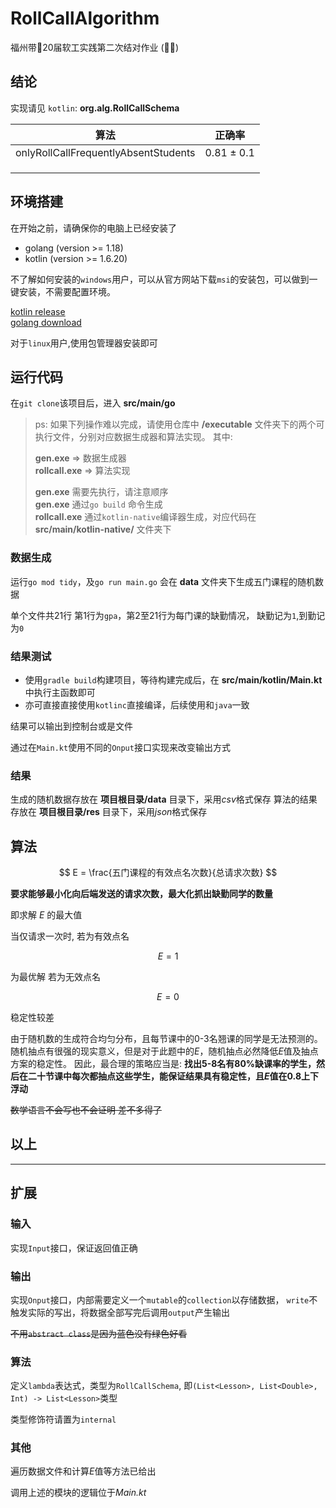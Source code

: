 # RollCallAlgorithm

福州带🧱20届软工实践第二次结对作业 (🐋🐉)

## 结论

实现请见 `kotlin`: __org.alg.RollCallSchema__

| 算法 | 正确率        |
|----|------------|
| onlyRollCallFrequentlyAbsentStudents | 0.81 ± 0.1 | 
|    |            | 
|    |            | 
|    |            | 

## 环境搭建

在开始之前，请确保你的电脑上已经安装了

- golang (version >= 1.18)
- kotlin (version >= 1.6.20)

不了解如何安装的`windows`用户，可以从官方网站下载`msi`的安装包，可以做到一键安装，不需要配置环境。

[kotlin release](https://github.com/JetBrains/kotlin/releases/tag/v1.7.20)  
[golang download](https://go.dev/dl/)

对于`linux`用户,使用包管理器安装即可

## 运行代码

在`git clone`该项目后，进入 __src/main/go__


> ps: 如果下列操作难以完成，请使用仓库中 __/executable__ 文件夹下的两个可执行文件，分别对应数据生成器和算法实现。
> 其中:
>
> __gen.exe__ => 数据生成器  
> __rollcall.exe__ => 算法实现
>
> __gen.exe__ 需要先执行，请注意顺序  
> __gen.exe__ 通过`go build` 命令生成  
> __rollcall.exe__ 通过`kotlin-native`编译器生成，对应代码在 __src/main/kotlin-native/__
> 文件夹下

### 数据生成

运行`go mod tidy`，及`go run main.go`
会在 __data__ 文件夹下生成五门课程的随机数据

单个文件共21行
第1行为`gpa`，第2至21行为每门课的缺勤情况，
缺勤记为`1`,到勤记为`0`

### 结果测试

- 使用`gradle build`构建项目，等待构建完成后，在 __src/main/kotlin/Main.kt__ 中执行主函数即可
- 亦可直接直接使用`kotlinc`直接编译，后续使用和`java`一致

结果可以输出到控制台或是文件

通过在`Main.kt`使用不同的`Onput`接口实现来改变输出方式

### 结果

生成的随机数据存放在 __项目根目录/data__ 目录下，采用*csv*格式保存
算法的结果存放在 __项目根目录/res__ 目录下，采用*json*格式保存

## 算法

$$ E = \frac{五门课程的有效点名次数}{总请求次数} $$

__要求能够最小化向后端发送的请求次数，最大化抓出缺勤同学的数量__

即求解 *E* 的最大值

当仅请求一次时, 若为有效点名

$$ E = 1 $$

为最优解
若为无效点名

$$ E = 0 $$

稳定性较差

由于随机数的生成符合均匀分布，且每节课中的0-3名翘课的同学是无法预测的。
随机抽点有很强的现实意义，但是对于此题中的*E*，随机抽点必然降低*E*值及抽点方案的稳定性。
因此，最合理的策略应当是:
__找出5-8名有80%缺课率的学生，然后在二十节课中每次都抽点这些学生，能保证结果具有稳定性，且*E*值在0.8上下浮动__

~~数学语言不会写也不会证明 差不多得了~~

## 以上

----------------------------------

## 扩展

### 输入

实现`Input`接口，保证返回值正确

### 输出

实现`Onput`接口，内部需要定义一个`mutable`的`collection`以存储数据，
`write`不触发实际的写出，将数据全部写完后调用`output`产生输出

~~不用`abstract class`是因为蓝色没有绿色好看~~

### 算法

定义`lambda`表达式，类型为`RollCallSchema`,
即`(List<Lesson>, List<Double>, Int) -> List<Lesson>`类型

类型修饰符请置为`internal`

### 其他

遍历数据文件和计算*E*值等方法已给出

调用上述的模块的逻辑位于*Main.kt*
